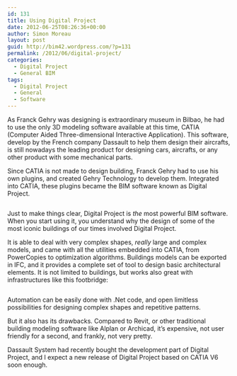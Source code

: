 ```yaml
---
id: 131
title: Using Digital Project
date: 2012-06-25T08:26:36+00:00
author: Simon Moreau
layout: post
guid: http://bim42.wordpress.com/?p=131
permalink: /2012/06/digital-project/
categories:
  - Digital Project
  - General BIM
tags:
  - Digital Project
  - General
  - Software
---
```

As Franck Gehry was designing is extraordinary museum in Bilbao, he had to use the only 3D modeling software available at this time, CATIA (Computer Aided Three-dimensional Interactive Application). This software, develop by the French company Dassault to help them design their aircrafts, is still nowadays the leading product for designing cars, aircrafts, or any other product with some mechanical parts.

Since CATIA is not made to design building, Franck Gehry had to use his own plugins, and created Gehry Technology to develop them. Integrated into CATIA, these plugins became the BIM software known as Digital Project.

![<img class="aligncenter size-full wp-image-132" title="GTCDigitalProjectSplash" src="http://bim42.com/wp-content/uploads/2012/06/gtcdigitalprojectsplash.jpg" alt="" width="540" height="300" srcset="https://bim42.com/wp-content/uploads/2012/06/gtcdigitalprojectsplash.jpg 540w, https://bim42.com/wp-content/uploads/2012/06/gtcdigitalprojectsplash-300x166.jpg 300w" sizes="(max-width: 540px) 100vw, 540px" />](http://bim42.com/wp-content/uploads/2012/06/gtcdigitalprojectsplash.jpg)

Just to make things clear, Digital Project is _the_ most powerful BIM software. When you start using it, you understand why the design of some of the most iconic buildings of our times involved Digital Project.

It is able to deal with very complex shapes, _really_ large and complex models, and came with all the utilities embedded into CATIA, from PowerCopies to optimization algorithms. Buildings models can be exported in IFC, and it provides a complete set of tool to design basic architectural elements. It is not limited to buildings, but works also great with infrastructures like this footbridge:

![<img class="aligncenter size-full wp-image-133" title="Screenshot" src="http://bim42.com/wp-content/uploads/2012/06/screenshot.jpg" alt="" width="584" height="263" srcset="https://bim42.com/wp-content/uploads/2012/06/screenshot.jpg 772w, https://bim42.com/wp-content/uploads/2012/06/screenshot-300x135.jpg 300w" sizes="(max-width: 584px) 100vw, 584px" />](http://bim42.com/wp-content/uploads/2012/06/screenshot.jpg)

Automation can be easily done with .Net code, and open limitless possibilities for designing complex shapes and repetitive patterns.

But it also has its drawbacks. Compared to Revit, or other traditional building modeling software like Alplan or Archicad, it&#8217;s expensive, not user friendly for a second, and frankly, not very pretty.

Dassault System had recently bought the development part of Digital Project, and I expect a new release of Digital Project based on CATIA V6 soon enough.